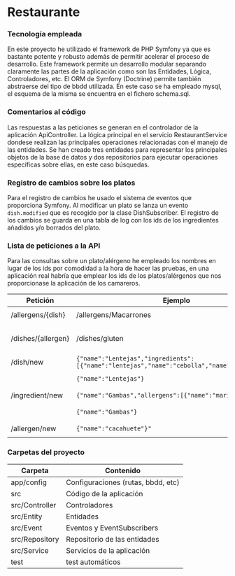 Restaurante
==========

### Tecnología empleada
En este proyecto he utilizado el framework de PHP Symfony ya que es bastante potente y robusto además de permitir acelerar el proceso de desarrollo. Este framework permite un desarrollo modular separando claramente las partes de la aplicación como son las Entidades, Lógica, Controladores, etc. El ORM de Symfony (Doctrine) permite también abstraerse del tipo de bbdd utilizada. En este caso se ha empleado mysql, el esquema de la misma se encuentra en el fichero schema.sql.

### Comentarios al código
Las respuestas a las peticiones se generan en el controlador de la aplicación ApiController. La lógica principal en el servicio RestaurantService dondese realizan las principales operaciones relacionadas con el manejo de las entidades. Se han creado tres entidades para representar los principales objetos de la base de datos y dos repositorios para ejecutar operaciones específicas sobre ellas, en este caso búsquedas.
 

### Registro de cambios sobre los platos
Para el registro de cambios he usado el sistema de eventos que proporciona Symfony. Al modificar un plato se lanza un evento `dish.modified` que es recogido por la clase DishSubscriber.  El registro de los cambios se guarda en una tabla de log con los ids de los ingredientes añadidos y/o borrados del plato.

### Lista de peticiones a la API
Para las consultas sobre un plato/alérgeno he empleado los nombres en lugar de los ids por comodidad a la hora de hacer las pruebas, en una aplicación real habría que emplear los ids de los platos/alérgenos que nos proporcionase la aplicación de los camareros.

Petición | Ejemplo | Respuesta
------------ | ------------- | ------------- 
/allergens/{dish} | /allergens/Macarrones | ```[{"id":1,"name":"gluten"},{"id":2,"name":"lactosa"}]```
/dishes/{allergen} | /dishes/gluten | ```[{"id":1,"name":"Macarrones carbonara"},{"id":2,"name":"Macarrones con tomate"}]```
/dish/new | ```{"name":"Lentejas","ingredients":[{"name":"lentejas","name":"cebolla","name":"chorizo"}]}``` |  ```{"status":"OK","id":1,"dish-name":"Lentejas"}```
| | ```{"name":"Lentejas"}``` | ```{"status":"OK","id":1,"dish-name":"Lentejas"}```
/ingredient/new | ```{"name":"Gambas","allergens":[{"name":"marisco"}]}``` | ```{"status":"OK","id":12,"ingredient-name":"Gambas"}```
| | ```{"name":"Gambas"}``` | ```{"status":"OK","id":12,"ingredient-name":"Gambas"}```
/allergen/new |  ```{"name":"cacahuete"}"``` | ```{"status":"OK","id":7,"allergen-name":"cacahuete"}```

### Carpetas del proyecto
Carpeta | Contenido
------------ | ------------- 
app/config | Configuraciones (rutas, bbdd, etc)
src | Código de la aplicación
src/Controller | Controladores
src/Entity | Entidades
src/Event | Eventos y EventSubscribers
src/Repository | Repositorio de las entidades
src/Service | Servicios de la aplicación
test | test automáticos
